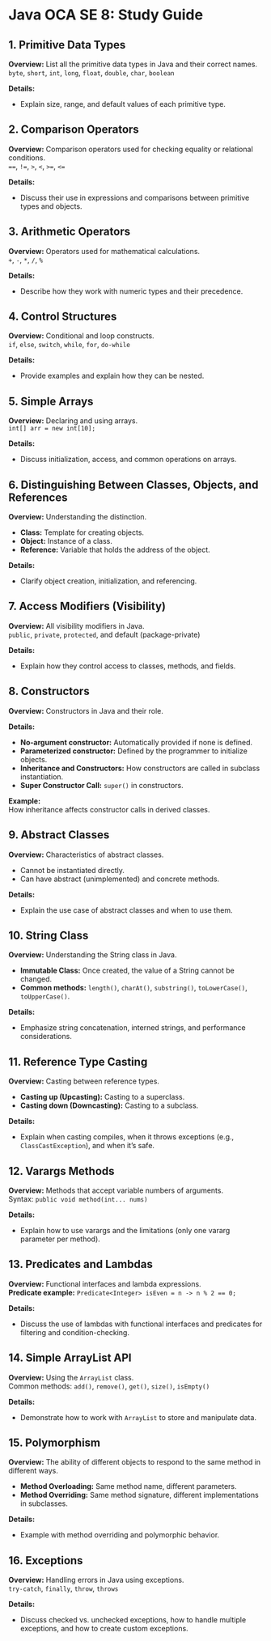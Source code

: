 # Java OCA SE 8: Study Guide

## 1. Primitive Data Types
**Overview:** List all the primitive data types in Java and their correct names.  
`byte`, `short`, `int`, `long`, `float`, `double`, `char`, `boolean`

**Details:**  
- Explain size, range, and default values of each primitive type.

## 2. Comparison Operators
**Overview:** Comparison operators used for checking equality or relational conditions.  
`==`, `!=`, `>`, `<`, `>=`, `<=`

**Details:**  
- Discuss their use in expressions and comparisons between primitive types and objects.

## 3. Arithmetic Operators
**Overview:** Operators used for mathematical calculations.  
`+`, `-`, `*`, `/`, `%`

**Details:**  
- Describe how they work with numeric types and their precedence.

## 4. Control Structures
**Overview:** Conditional and loop constructs.  
`if`, `else`, `switch`, `while`, `for`, `do-while`

**Details:**  
- Provide examples and explain how they can be nested.

## 5. Simple Arrays
**Overview:** Declaring and using arrays.  
`int[] arr = new int[10];`

**Details:**  
- Discuss initialization, access, and common operations on arrays.

## 6. Distinguishing Between Classes, Objects, and References
**Overview:** Understanding the distinction.  
- **Class:** Template for creating objects.  
- **Object:** Instance of a class.  
- **Reference:** Variable that holds the address of the object.

**Details:**  
- Clarify object creation, initialization, and referencing.

## 7. Access Modifiers (Visibility)
**Overview:** All visibility modifiers in Java.  
`public`, `private`, `protected`, and default (package-private)

**Details:**  
- Explain how they control access to classes, methods, and fields.

## 8. Constructors
**Overview:** Constructors in Java and their role.

**Details:**  
- **No-argument constructor:** Automatically provided if none is defined.  
- **Parameterized constructor:** Defined by the programmer to initialize objects.  
- **Inheritance and Constructors:** How constructors are called in subclass instantiation.  
- **Super Constructor Call:** `super()` in constructors.

**Example:**  
How inheritance affects constructor calls in derived classes.

## 9. Abstract Classes
**Overview:** Characteristics of abstract classes.  
- Cannot be instantiated directly.  
- Can have abstract (unimplemented) and concrete methods.

**Details:**  
- Explain the use case of abstract classes and when to use them.

## 10. String Class
**Overview:** Understanding the String class in Java.  
- **Immutable Class:** Once created, the value of a String cannot be changed.  
- **Common methods:** `length()`, `charAt()`, `substring()`, `toLowerCase()`, `toUpperCase()`.

**Details:**  
- Emphasize string concatenation, interned strings, and performance considerations.

## 11. Reference Type Casting
**Overview:** Casting between reference types.  
- **Casting up (Upcasting):** Casting to a superclass.  
- **Casting down (Downcasting):** Casting to a subclass.

**Details:**  
- Explain when casting compiles, when it throws exceptions (e.g., `ClassCastException`), and when it’s safe.

## 12. Varargs Methods
**Overview:** Methods that accept variable numbers of arguments.  
Syntax: `public void method(int... nums)`

**Details:**  
- Explain how to use varargs and the limitations (only one vararg parameter per method).

## 13. Predicates and Lambdas
**Overview:** Functional interfaces and lambda expressions.  
**Predicate example:** `Predicate<Integer> isEven = n -> n % 2 == 0;`

**Details:**  
- Discuss the use of lambdas with functional interfaces and predicates for filtering and condition-checking.

## 14. Simple ArrayList API
**Overview:** Using the `ArrayList` class.  
Common methods: `add()`, `remove()`, `get()`, `size()`, `isEmpty()`

**Details:**  
- Demonstrate how to work with `ArrayList` to store and manipulate data.

## 15. Polymorphism
**Overview:** The ability of different objects to respond to the same method in different ways.  
- **Method Overloading:** Same method name, different parameters.  
- **Method Overriding:** Same method signature, different implementations in subclasses.

**Details:**  
- Example with method overriding and polymorphic behavior.

## 16. Exceptions
**Overview:** Handling errors in Java using exceptions.  
`try-catch`, `finally`, `throw`, `throws`

**Details:**  
- Discuss checked vs. unchecked exceptions, how to handle multiple exceptions, and how to create custom exceptions.
